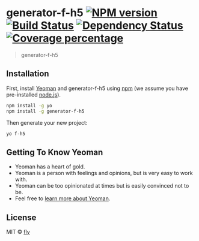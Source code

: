 # generator-f-h5 [![NPM version][npm-image]][npm-url] [![Build Status][travis-image]][travis-url] [![Dependency Status][daviddm-image]][daviddm-url] [![Coverage percentage][coveralls-image]][coveralls-url]
> generator-f-h5

## Installation

First, install [Yeoman](http://yeoman.io) and generator-f-h5 using [npm](https://www.npmjs.com/) (we assume you have pre-installed [node.js](https://nodejs.org/)).

```bash
npm install -g yo
npm install -g generator-f-h5
```

Then generate your new project:

```bash
yo f-h5
```

## Getting To Know Yeoman

 * Yeoman has a heart of gold.
 * Yeoman is a person with feelings and opinions, but is very easy to work with.
 * Yeoman can be too opinionated at times but is easily convinced not to be.
 * Feel free to [learn more about Yeoman](http://yeoman.io/).

## License

MIT © [fly]()


[npm-image]: https://badge.fury.io/js/generator-f-h5.svg
[npm-url]: https://npmjs.org/package/generator-f-h5
[travis-image]: https://travis-ci.org/finfinity/generator-f-h5.svg?branch=master
[travis-url]: https://travis-ci.org/finfinity/generator-f-h5
[daviddm-image]: https://david-dm.org/finfinity/generator-f-h5.svg?theme=shields.io
[daviddm-url]: https://david-dm.org/finfinity/generator-f-h5
[coveralls-image]: https://coveralls.io/repos/finfinity/generator-f-h5/badge.svg
[coveralls-url]: https://coveralls.io/r/finfinity/generator-f-h5
